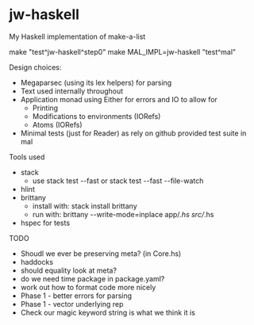 # jw-haskell

My Haskell implementation of make-a-list

make "test^jw-haskell^step0"
make MAL_IMPL=jw-haskell "test^mal"

Design choices:

* Megaparsec (using its lex helpers) for parsing
* Text used internally throughout
* Application monad using Either for errors and IO to allow for
  + Printing
  + Modifications to environments (IORefs)
  + Atoms (IORefs)
 * Minimal tests (just for Reader) as rely on github provided test suite in mal

Tools used

* stack
  + use stack test --fast or stack test --fast --file-watch
* hlint
* brittany
  + install with: stack install brittany
  + run with: brittany --write-mode=inplace app/*.hs src/*.hs
* hspec for tests

TODO

* Shoudl we ever be preserving meta? (in Core.hs)
* haddocks
* should equality look at meta?
* do we need time package in package.yaml?
* work out how to format code more nicely
* Phase 1 - better errors for parsing
* Phase 1 - vector underlying rep
* Check our magic keyword string is what we think it is
